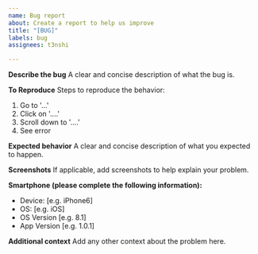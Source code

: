 ```yaml
---
name: Bug report
about: Create a report to help us improve
title: "[BUG]"
labels: bug
assignees: t3nshi

---
```


**Describe the bug**
A clear and concise description of what the bug is.

**To Reproduce**
Steps to reproduce the behavior:
1. Go to '...'
2. Click on '....'
3. Scroll down to '....'
4. See error

**Expected behavior**
A clear and concise description of what you expected to happen.

**Screenshots**
If applicable, add screenshots to help explain your problem.

**Smartphone (please complete the following information):**
 - Device: [e.g. iPhone6]
 - OS: [e.g. iOS]
 - OS Version [e.g. 8.1]
 - App Version [e.g. 1.0.1]

**Additional context**
Add any other context about the problem here.
